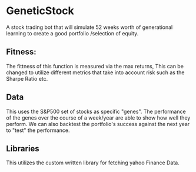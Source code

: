 # GeneticStock
A stock trading bot that will simulate 52 weeks worth of generational learning to create a good portfolio /selection of equity.


## Fitness:
The fittness of this function is measured via the max returns,
This can be changed to utilize different metrics that take into account risk such as the Sharpe Ratio etc.

## Data
This uses the S&P500 set of stocks as specific "genes". The performance of the genes over the course of a week/year are able to show how well they perform. We can also backtest the portfolio's success against the next year to "test" the performance.

## Libraries
This utilizes the custom written library for fetching yahoo Finance Data.
